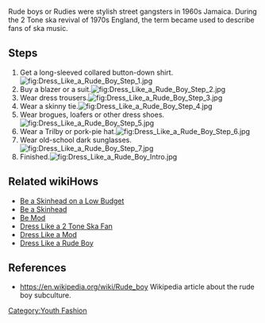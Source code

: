 Rude boys or Rudies were stylish street gangsters in 1960s Jamaica.
During the 2 Tone ska revival of 1970s England, the term became used to
describe fans of ska music.

## Steps

1.  Get a long-sleeved collared button-down
    shirt.![](Dress_Like_a_Rude_Boy_Step_1.jpg "fig:Dress_Like_a_Rude_Boy_Step_1.jpg")
2.  Buy a blazer or a
    suit.![](Dress_Like_a_Rude_Boy_Step_2.jpg "fig:Dress_Like_a_Rude_Boy_Step_2.jpg")
3.  Wear dress
    trousers.![](Dress_Like_a_Rude_Boy_Step_3.jpg "fig:Dress_Like_a_Rude_Boy_Step_3.jpg")
4.  Wear a skinny
    tie.![](Dress_Like_a_Rude_Boy_Step_4.jpg "fig:Dress_Like_a_Rude_Boy_Step_4.jpg")
5.  Wear brogues, loafers or other dress
    shoes.![](Dress_Like_a_Rude_Boy_Step_5.jpg "fig:Dress_Like_a_Rude_Boy_Step_5.jpg")
6.  Wear a Trilby or pork-pie
    hat.![](Dress_Like_a_Rude_Boy_Step_6.jpg "fig:Dress_Like_a_Rude_Boy_Step_6.jpg")
7.  Wear old-school dark
    sunglasses.![](Dress_Like_a_Rude_Boy_Step_7.jpg "fig:Dress_Like_a_Rude_Boy_Step_7.jpg")
8.  Finished.![](Dress_Like_a_Rude_Boy_Intro.jpg "fig:Dress_Like_a_Rude_Boy_Intro.jpg")

## Related wikiHows

-   [Be a Skinhead on a Low
    Budget](Be_a_Skinhead_on_a_Low_Budget "wikilink")
-   [Be a Skinhead](Be_a_Skinhead "wikilink")
-   [Be Mod](Be_Mod "wikilink")
-   [Dress Like a 2 Tone Ska
    Fan](Dress_Like_a_2_Tone_Ska_Fan "wikilink")
-   [Dress Like a Mod](Dress_Like_a_Mod "wikilink")
-   [Dress Like a Rude Boy](Dress_Like_a_Rude_Boy "wikilink")

## References

-   <https://en.wikipedia.org/wiki/Rude_boy> Wikipedia article about the
    rude boy subculture.

[Category:Youth Fashion](Category:Youth_Fashion "wikilink")